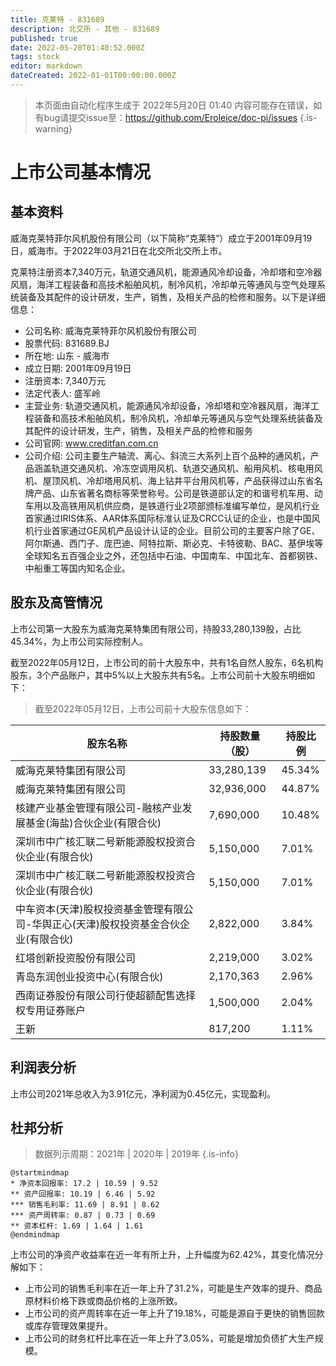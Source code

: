 ```yaml
---
title: 克莱特 - 831689
description: 北交所 - 其他 - 831689
published: true
date: 2022-05-20T01:40:52.000Z
tags: stock
editor: markdown
dateCreated: 2022-01-01T00:00:00.000Z
---
```


> 本页面由自动化程序生成于 2022年5月20日 01:40
> 内容可能存在错误，如有bug请提交issue至：https://github.com/Eroleice/doc-pi/issues
{.is-warning}

# 上市公司基本情况

## 基本资料

威海克莱特菲尔风机股份有限公司（以下简称“克莱特”）成立于2001年09月19日，威海市。于2022年03月21日在北交所北交所上市。

克莱特注册资本7,340万元，轨道交通风机，能源通风冷却设备，冷却塔和空冷器风扇，海洋工程装备和高技术船舶风机，制冷风机，冷却单元等通风与空气处理系统装备及其配件的设计研发，生产，销售，及相关产品的检修和服务。以下是详细信息：

- 公司名称: 威海克莱特菲尔风机股份有限公司
- 股票代码: 831689.BJ
- 所在地: 山东 - 威海市
- 成立日期: 2001年09月19日
- 注册资本: 7,340万元
- 法定代表人: 盛军岭
- 主营业务: 轨道交通风机，能源通风冷却设备，冷却塔和空冷器风扇，海洋工程装备和高技术船舶风机，制冷风机，冷却单元等通风与空气处理系统装备及其配件的设计研发，生产，销售，及相关产品的检修和服务
- 公司官网: www.creditfan.com.cn
- 公司介绍: 公司主要生产轴流、离心、斜流三大系列上百个品种的通风机，产品涵盖轨道交通风机、冷冻空调用风机、轨道交通风机、船用风机、核电用风机、屋顶风机、冷却塔用风机、海上钻井平台用风机等，产品获得过山东省名牌产品、山东省著名商标等荣誉称号。公司是铁道部认定的和谐号机车用、动车用以及高铁用风机供应商，是铁道行业2项部颁标准编写单位，是风机行业首家通过IRIS体系、AAR体系国际标准认证及CRCC认证的企业，也是中国风机行业首家通过GE风机产品设计认证的企业。目前公司的主要客户除了GE、阿尔斯通、西门子、庞巴迪、阿特拉斯、斯必克、卡特彼勒、BAC、基伊埃等全球知名五百强企业之外，还包括中石油、中国南车、中国北车、首都钢铁、中船重工等国内知名企业。


## 股东及高管情况

上市公司第一大股东为威海克莱特集团有限公司，持股33,280,139股，占比45.34%，为上市公司实际控制人。

截至2022年05月12日，上市公司的前十大股东中，共有1名自然人股东，6名机构股东，3个产品账户，其中5%以上大股东共有5名。上市公司前十大股东明细如下：

> 截至2022年05月12日，上市公司前十大股东信息如下：

| 股东名称 | 持股数量（股） | 持股比例 |
| --- | --- | --- |
| 威海克莱特集团有限公司 | 33,280,139 | 45.34% |
| 威海克莱特集团有限公司 | 32,936,000 | 44.87% |
| 核建产业基金管理有限公司-融核产业发展基金(海盐)合伙企业(有限合伙) | 7,690,000 | 10.48% |
| 深圳市中广核汇联二号新能源股权投资合伙企业(有限合伙) | 5,150,000 | 7.01% |
| 深圳市中广核汇联二号新能源股权投资合伙企业(有限合伙) | 5,150,000 | 7.01% |
| 中车资本(天津)股权投资基金管理有限公司-华舆正心(天津)股权投资基金合伙企业(有限合伙) | 2,822,000 | 3.84% |
| 红塔创新投资股份有限公司 | 2,219,000 | 3.02% |
| 青岛东润创业投资中心(有限合伙) | 2,170,363 | 2.96% |
| 西南证券股份有限公司行使超额配售选择权专用证券账户 | 1,500,000 | 2.04% |
| 王新 | 817,200 | 1.11% |




## 利润表分析

上市公司2021年总收入为3.91亿元，净利润为0.45亿元，实现盈利。

## 杜邦分析

> 数据列示周期：2021年 | 2020年 | 2019年
{.is-info}

```plantuml
@startmindmap
* 净资本回报率: 17.2 | 10.59 | 9.52
** 资产回报率: 10.19 | 6.46 | 5.92
*** 销售毛利率: 11.69 | 8.91 | 8.62
*** 资产周转率: 0.87 | 0.73 | 0.69
** 资本杠杆: 1.69 | 1.64 | 1.61
@endmindmap
```

上市公司的净资产收益率在近一年有所上升，上升幅度为62.42%，其变化情况分解如下：
- 上市公司的销售毛利率在近一年上升了31.2%，可能是生产效率的提升、商品原材料价格下跌或商品价格的上涨所致。
- 上市公司的资产周转率在近一年上升了19.18%，可能是源自于更快的销售回款或库存管理效果提升。
- 上市公司的财务杠杆比率在近一年上升了3.05%，可能是增加负债扩大生产规模。

